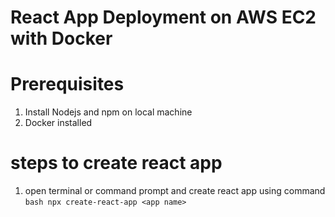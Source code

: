 # React App Deployment on AWS EC2 with Docker
# Prerequisites
1. Install Nodejs and npm on local machine
2. Docker installed

# steps to create react app
1. open terminal or command prompt and create react app using command
   ```bash npx create-react-app <app name>```
   
   
 
